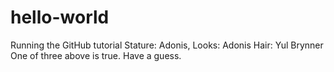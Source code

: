 # hello-world
Running the GitHub tutorial
Stature: Adonis, Looks: Adonis  Hair: Yul Brynner
One of three above is true.  Have a guess.
